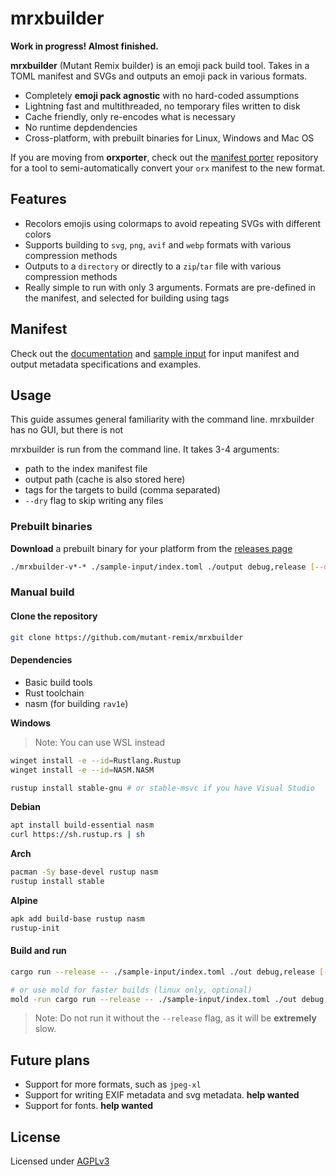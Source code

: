 # mrxbuilder

**Work in progress! Almost finished.**

**mrxbuilder** (Mutant Remix builder) is an emoji pack build tool. Takes in a TOML manifest and SVGs and outputs an emoji pack in various formats.

- Completely **emoji pack agnostic** with no hard-coded assumptions
- Lightning fast and multithreaded, no temporary files written to disk
- Cache friendly, only re-encodes what is necessary
- No runtime depdendencies
- Cross-platform, with prebuilt binaries for Linux, Windows and Mac OS

If you are moving from **orxporter**, check out the [manifest porter](https://github.com/mutant-remix/manifest-porter) repository for a tool to semi-automatically convert your `orx` manifest to the new format.

## Features
- Recolors emojis using colormaps to avoid repeating SVGs with different colors
- Supports building to `svg`, `png`, `avif` and `webp` formats with various compression methods
- Outputs to a `directory` or directly to a `zip`/`tar` file with various compression methods
- Really simple to run with only 3 arguments. Formats are pre-defined in the manifest, and selected for building using tags

## Manifest
Check out the [documentation](./docs) and [sample input](./sample-input) for input manifest and output metadata specifications and examples.

## Usage
This guide assumes general familiarity with the command line. mrxbuilder has no GUI, but there is not

mrxbuilder is run from the command line. It takes 3-4 arguments:
- path to the index manifest file
- output path (cache is also stored here)
- tags for the targets to build (comma separated)
- `--dry` flag to skip writing any files

### Prebuilt binaries
**Download** a prebuilt binary for your platform from the [releases page](https://github.com/mutant-remix/mrxbuilder/releases)

```bash
./mrxbuilder-v*-* ./sample-input/index.toml ./output debug,release [--dry]
```

### Manual build
#### Clone the repository
```bash
git clone https://github.com/mutant-remix/mrxbuilder
```

#### Dependencies
- Basic build tools
- Rust toolchain
- nasm (for building `rav1e`)

**Windows**
> Note: You can use WSL instead
```bash
winget install -e --id=Rustlang.Rustup
winget install -e --id=NASM.NASM

rustup install stable-gnu # or stable-msvc if you have Visual Studio
```

**Debian**
```bash
apt install build-essential nasm
curl https://sh.rustup.rs | sh
```

**Arch**
```bash
pacman -Sy base-devel rustup nasm
rustup install stable
```

**Alpine**
```bash
apk add build-base rustup nasm
rustup-init
```

#### Build and run
```bash
cargo run --release -- ./sample-input/index.toml ./out debug,release [--dry]

# or use mold for faster builds (linux only, optional)
mold -run cargo run --release -- ./sample-input/index.toml ./out debug,release [--dry]
```

> Note: Do not run it without the `--release` flag, as it will be **extremely** slow.

## Future plans
- Support for more formats, such as `jpeg-xl`
- Support for writing EXIF metadata and svg metadata. **help wanted**
- Support for fonts. **help wanted**

## License
Licensed under [AGPLv3](./LICENSE)
